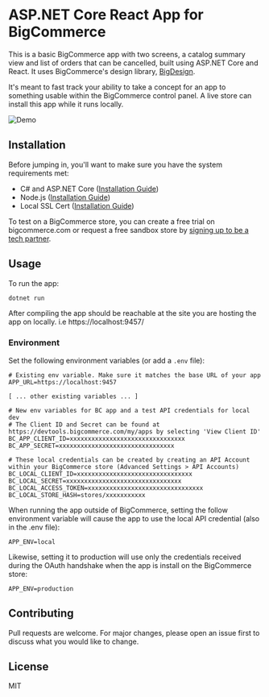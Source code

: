 # ASP.NET Core React App for BigCommerce

This is a basic BigCommerce app with two screens, a catalog summary view and list of orders that can be cancelled, built using ASP.NET Core and React. It uses BigCommerce's design library, [BigDesign](https://developer.bigcommerce.com/big-design/).

It's meant to fast track your ability to take a concept for an app to something usable within the BigCommerce control panel. A live store can install this app while it runs locally.

![Demo](https://user-images.githubusercontent.com/20454870/98466364-c0b98100-21d7-11eb-8fb1-605410d2cdf6.gif)

## Installation

Before jumping in, you'll want to make sure you have the system requirements met:

- C# and ASP.NET Core ([Installation Guide](https://docs.microsoft.com/en-us/visualstudio/get-started/csharp/tutorial-aspnet-core?view=vs-2019))
- Node.js ([Installation Guide](https://nodejs.org/en/))
- Local SSL Cert ([Installation Guide](https://www.hanselman.com/blog/developing-locally-with-aspnet-core-under-https-ssl-and-selfsigned-certs))

To test on a BigCommerce store, you can create a free trial on bigcommerce.com or request a free sandbox store by [signing up to be a tech partner](https://www.bigcommerce.com/partners/).

## Usage

To run the app:

```bash
dotnet run
```

After compiling the app should be reachable at the site you are hosting the app on locally. i.e https://localhost:9457/

### Environment

Set the following environment variables (or add a `.env` file):

```
# Existing env variable. Make sure it matches the base URL of your app
APP_URL=https://localhost:9457

[ ... other existing variables ... ]

# New env variables for BC app and a test API credentials for local dev
# The Client ID and Secret can be found at https://devtools.bigcommerce.com/my/apps by selecting 'View Client ID'
BC_APP_CLIENT_ID=xxxxxxxxxxxxxxxxxxxxxxxxxxxxxxxx
BC_APP_SECRET=xxxxxxxxxxxxxxxxxxxxxxxxxxxxxxxx

# These local credentials can be created by creating an API Account within your BigCommerce store (Advanced Settings > API Accounts)
BC_LOCAL_CLIENT_ID=xxxxxxxxxxxxxxxxxxxxxxxxxxxxxxxx
BC_LOCAL_SECRET=xxxxxxxxxxxxxxxxxxxxxxxxxxxxxxxx
BC_LOCAL_ACCESS_TOKEN=xxxxxxxxxxxxxxxxxxxxxxxxxxxxxxxx
BC_LOCAL_STORE_HASH=stores/xxxxxxxxxxx
```

When running the app outside of BigCommerce, setting the follow environment variable will cause the app to use the local API credential (also in the .env file):

```
APP_ENV=local
```

Likewise, setting it to production will use only the credentials received during the OAuth handshake when the app is install on the BigCommerce store:

```
APP_ENV=production
```

## Contributing

Pull requests are welcome. For major changes, please open an issue first to discuss what you would like to change.

## License

MIT
